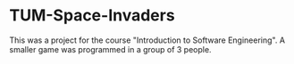 # TUM-Space-Invaders

This was a project for the course "Introduction to Software Engineering". A smaller game was programmed in a group of 3 people.